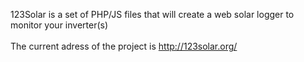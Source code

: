 123Solar is a set of PHP/JS files that will create a web solar logger to monitor your inverter(s)<br>
<br>
The current adress of the project is <a href='http://123solar.org/'>http://123solar.org/</a><br>